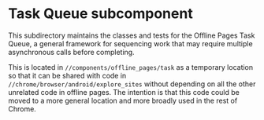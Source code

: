 # Task Queue subcomponent

This subdirectory maintains the classes and tests for the Offline Pages Task
Queue, a general framework for sequencing work that may require multiple
asynchronous calls before completing.

This is located in `//components/offline_pages/task` as a temporary location so
that it can be shared with code in `//chrome/browser/android/explore_sites`
without depending on all the other unrelated code in offline pages. The
intention is that this code could be moved to a more general location and more
broadly used in the rest of Chrome.
